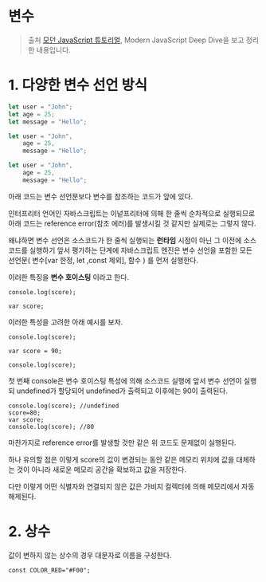 # 변수

> 출처 [모던 JavaScript 튜토리얼](https://ko.javascript.info/), Modern JavaScript Deep Dive을 보고 정리한 내용입니다.

# 1. 다양한 변수 선언 방식

```javascript
let user = "John";
let age = 25;
let message = "Hello";

let user = "John",
    age = 25,
    message = "Hello";

let user = "John",
    age = 25,
    message = "Hello";
```

아래 코드는 변수 선언문보다 변수를 참조하는 코드가 앞에 있다.

인터프리터 언어인 자바스크립트는 이넡프리터에 의해 한 줄씩 순차적으로 실행되므로 아래 코드는 reference error(참조 에러)를 발생시킬 것 같지만 실제로는 그렇지 않다.

왜냐하면 변수 선언은 소스코드가 한 줄씩 실행되는 **런타임** 시점이 아닌 그 이전에 소스코드를 실행하기 앞서 평가하는 단계에 자바스크립트 엔진은 변수 선언을 포함한 모든 선언문( 변수[var 한정, let ,const 제외], 함수 ) 를 먼저 실행한다.

이러한 특징을 **변수 호이스팅** 이라고 한다.

```
console.log(score);

var score;
```

이러한 특성을 고려한 아래 예시를 보자.

```
console.log(score);

var score = 90;

console.log(score);
```

첫 번째 console은 변수 호이스팅 특성에 의해 소스코드 실행에 앞서 변수 선언이 실행되 undefined가 할당되어 undefined가 출력되고 이후에는 90이 출력된다.

```
console.log(score); //undefined
score=80;
var score;
console.log(score); //80
```

마찬가지로 reference error를 발생할 것만 같은 위 코드도 문제없이 실행된다.

하나 유의할 점은 이렇게 score의 값이 변경되는 동안 같은 메모리 위치에 값을 대체하는 것이 아니라 새로운 메모리 공간을 확보하고 값을 저장한다.

다만 이렇게 어떤 식별자와 연결되지 않은 값은 가비지 컬렉터에 의해 메모리에서 자동 해제된다.

# 2. 상수

값이 변하지 않는 상수의 경우 대문자로 이름을 구성한다.

```
const COLOR_RED="#F00";
```
